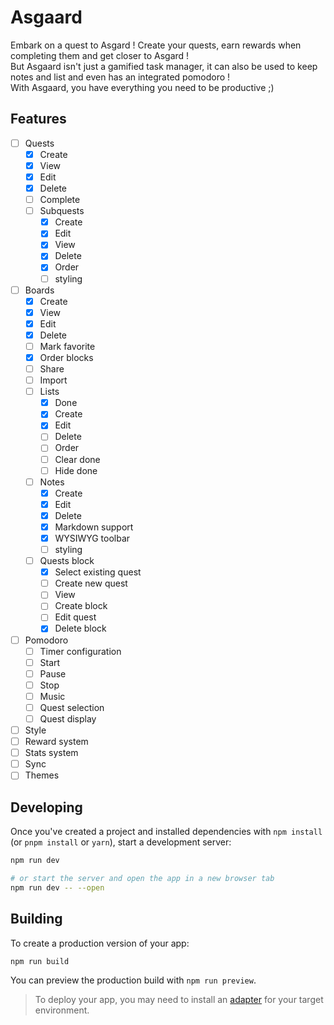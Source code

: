 # Asgaard

Embark on a quest to Asgard ! Create your quests, earn rewards when completing them and get closer to Asgard !  
But Asgaard isn't just a gamified task manager, it can also be used to keep notes and list and even has an integrated pomodoro !  
With Asgaard, you have everything you need to be productive ;)

## Features

- [ ] Quests
  - [x] Create
  - [x] View
  - [x] Edit
  - [x] Delete
  - [ ] Complete
  - [ ] Subquests
    - [x] Create
    - [x] Edit
    - [x] View
    - [x] Delete
    - [x] Order
    - [ ] styling
- [ ] Boards
  - [x] Create
  - [x] View
  - [x] Edit
  - [x] Delete
  - [ ] Mark favorite
  - [x] Order blocks
  - [ ] Share
  - [ ] Import
  - [ ] Lists
    - [x] Done
    - [x] Create
    - [x] Edit
    - [ ] Delete
    - [ ] Order
    - [ ] Clear done
    - [ ] Hide done
  - [ ] Notes
    - [x] Create
    - [x] Edit
    - [x] Delete
    - [x] Markdown support
    - [x] WYSIWYG toolbar
    - [ ] styling
  - [ ] Quests block
    - [x] Select existing quest
    - [ ] Create new quest
    - [ ] View
    - [ ] Create block
    - [ ] Edit quest
    - [x] Delete block
- [ ] Pomodoro
  - [ ] Timer configuration
  - [ ] Start
  - [ ] Pause
  - [ ] Stop
  - [ ] Music
  - [ ] Quest selection
  - [ ] Quest display
- [ ] Style
- [ ] Reward system
- [ ] Stats system
- [ ] Sync
- [ ] Themes

## Developing

Once you've created a project and installed dependencies with `npm install` (or `pnpm install` or `yarn`), start a development server:

```bash
npm run dev

# or start the server and open the app in a new browser tab
npm run dev -- --open
```

## Building

To create a production version of your app:

```bash
npm run build
```

You can preview the production build with `npm run preview`.

> To deploy your app, you may need to install an [adapter](https://svelte.dev/docs/kit/adapters) for your target environment.
